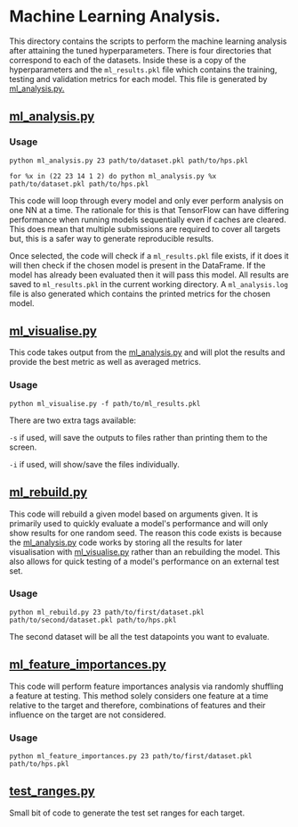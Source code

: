 # Machine Learning Analysis.

This directory contains the scripts to perform the machine learning analysis after attaining the tuned hyperparameters. There is four directories that correspond to each of the datasets. Inside these is a copy of the hyperparameters and the ```ml_results.pkl``` file which contains the training, testing and validation metrics for each model. This file is generated by [ml_analysis.py.](ml_analyis.py)

## [ml_analysis.py](ml_analyis.py)

### Usage
```python ml_analysis.py 23 path/to/dataset.pkl path/to/hps.pkl```

```for %x in (22 23 14 1 2) do python ml_analysis.py %x path/to/dataset.pkl path/to/hps.pkl ```

This code will loop through every model and only ever perform analysis on one NN at a time. The rationale for this is that TensorFlow can have differing performance when running models sequentially even if caches are cleared. This does mean that multiple submissions are required to cover all targets but, this is a safer way to generate reproducible results.

Once selected, the code will check if a ```ml_results.pkl``` file exists, if it does it will then check if the chosen model is present in the DataFrame. If the model has already been evaluated then it will pass this model. All results are saved to ```ml_results.pkl``` in the current working directory. A ```ml_analysis.log``` file is also generated which contains the printed metrics for the chosen model.

## [ml_visualise.py](ml_visualise.py)

This code takes output from the [ml_analysis.py](ml_analyis.py) and will plot the results and provide the best metric as well as averaged metrics.
### Usage

```python ml_visualise.py -f path/to/ml_results.pkl```

There are two extra tags available:

``` -s ``` if used, will save the outputs to files rather than printing them to the screen.

``` -i ``` if used, will show/save the files individually.

## [ml_rebuild.py](ml_rebuild.py)

This code will rebuild a given model based on arguments given. It is primarily used to quickly evaluate a model's performance and will only show results for one random seed. The reason this code exists is because the [ml_analysis.py](ml_analyis.py) code works by storing all the results for later visualisation with [ml_visualise.py](ml_visualise.py) rather than an rebuilding the model. This also allows for quick testing of a model's performance on an external test set.

### Usage

```python ml_rebuild.py 23 path/to/first/dataset.pkl path/to/second/dataset.pkl path/to/hps.pkl```

The second dataset will be all the test datapoints you want to evaluate.

## [ml_feature_importances.py](ml_feature_importances.py)

This code will perform feature importances analysis via randomly shuffling a feature at testing. This method solely considers one feature at a time relative to the target and therefore, combinations of features and their influence on the target are not considered.

### Usage

```python ml_feature_importances.py 23 path/to/first/dataset.pkl path/to/hps.pkl```

## [test_ranges.py](test_ranges.py)

Small bit of code to generate the test set ranges for each target.



